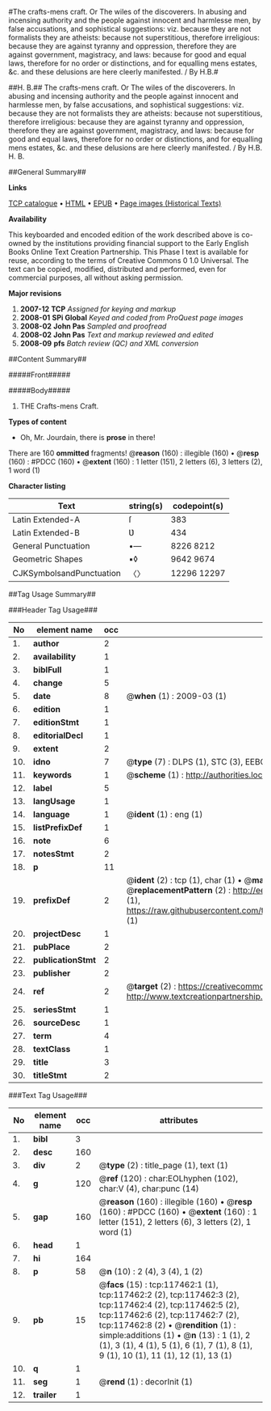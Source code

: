 #The crafts-mens craft. Or The wiles of the discoverers. In abusing and incensing authority and the people against innocent and harmlesse men, by false accusations, and sophistical suggestions: viz. because they are not formalists they are atheists: because not superstitious, therefore irreligious: because they are against tyranny and oppression, therefore they are against government, magistracy, and laws: because for good and equal laws, therefore for no order or distinctions, and for equalling mens estates, &c. and these delusions are here cleerly manifested. / By H.B.#

##H. B.##
The crafts-mens craft. Or The wiles of the discoverers. In abusing and incensing authority and the people against innocent and harmlesse men, by false accusations, and sophistical suggestions: viz. because they are not formalists they are atheists: because not superstitious, therefore irreligious: because they are against tyranny and oppression, therefore they are against government, magistracy, and laws: because for good and equal laws, therefore for no order or distinctions, and for equalling mens estates, &c. and these delusions are here cleerly manifested. / By H.B.
H. B.

##General Summary##

**Links**

[TCP catalogue](http://www.ota.ox.ac.uk/tcp/)  • 
[HTML](http://tei.it.ox.ac.uk/tcp/Texts-HTML/free/A78/A78129.html)  • 
[EPUB](http://tei.it.ox.ac.uk/tcp/Texts-EPUB/free/A78/A78129.epub) • 
[Page images (Historical Texts)](https://data.historicaltexts.jisc.ac.uk/view?pubId=eebo-99865225e&pageId=eebo-99865225e-117462-1)

**Availability**

This keyboarded and encoded edition of the
	       work described above is co-owned by the institutions
	       providing financial support to the Early English Books
	       Online Text Creation Partnership. This Phase I text is
	       available for reuse, according to the terms of Creative
	       Commons 0 1.0 Universal. The text can be copied,
	       modified, distributed and performed, even for
	       commercial purposes, all without asking permission.

**Major revisions**

1. __2007-12__ __TCP__ *Assigned for keying and markup*
1. __2008-01__ __SPi Global__ *Keyed and coded from ProQuest page images*
1. __2008-02__ __John Pas__ *Sampled and proofread*
1. __2008-02__ __John Pas__ *Text and markup reviewed and edited*
1. __2008-09__ __pfs__ *Batch review (QC) and XML conversion*

##Content Summary##

#####Front#####

#####Body#####

1. THE Crafts-mens Craft.

**Types of content**

  * Oh, Mr. Jourdain, there is **prose** in there!

There are 160 **ommitted** fragments! 
 @__reason__ (160) : illegible (160)  •  @__resp__ (160) : #PDCC (160)  •  @__extent__ (160) : 1 letter (151), 2 letters (6), 3 letters (2), 1 word (1)

**Character listing**


|Text|string(s)|codepoint(s)|
|---|---|---|
|Latin Extended-A|ſ|383|
|Latin Extended-B|Ʋ|434|
|General Punctuation|•—|8226 8212|
|Geometric Shapes|▪◊|9642 9674|
|CJKSymbolsandPunctuation|〈〉|12296 12297|

##Tag Usage Summary##

###Header Tag Usage###

|No|element name|occ|attributes|
|---|---|---|---|
|1.|__author__|2||
|2.|__availability__|1||
|3.|__biblFull__|1||
|4.|__change__|5||
|5.|__date__|8| @__when__ (1) : 2009-03 (1)|
|6.|__edition__|1||
|7.|__editionStmt__|1||
|8.|__editorialDecl__|1||
|9.|__extent__|2||
|10.|__idno__|7| @__type__ (7) : DLPS (1), STC (3), EEBO-CITATION (1), PROQUEST (1), VID (1)|
|11.|__keywords__|1| @__scheme__ (1) : http://authorities.loc.gov/ (1)|
|12.|__label__|5||
|13.|__langUsage__|1||
|14.|__language__|1| @__ident__ (1) : eng (1)|
|15.|__listPrefixDef__|1||
|16.|__note__|6||
|17.|__notesStmt__|2||
|18.|__p__|11||
|19.|__prefixDef__|2| @__ident__ (2) : tcp (1), char (1)  •  @__matchPattern__ (2) : ([0-9\-]+):([0-9IVX]+) (1), (.+) (1)  •  @__replacementPattern__ (2) : http://eebo.chadwyck.com/downloadtiff?vid=$1&page=$2 (1), https://raw.githubusercontent.com/textcreationpartnership/Texts/master/tcpchars.xml#$1 (1)|
|20.|__projectDesc__|1||
|21.|__pubPlace__|2||
|22.|__publicationStmt__|2||
|23.|__publisher__|2||
|24.|__ref__|2| @__target__ (2) : https://creativecommons.org/publicdomain/zero/1.0/ (1), http://www.textcreationpartnership.org/docs/. (1)|
|25.|__seriesStmt__|1||
|26.|__sourceDesc__|1||
|27.|__term__|4||
|28.|__textClass__|1||
|29.|__title__|3||
|30.|__titleStmt__|2||


###Text Tag Usage###

|No|element name|occ|attributes|
|---|---|---|---|
|1.|__bibl__|3||
|2.|__desc__|160||
|3.|__div__|2| @__type__ (2) : title_page (1), text (1)|
|4.|__g__|120| @__ref__ (120) : char:EOLhyphen (102), char:V (4), char:punc (14)|
|5.|__gap__|160| @__reason__ (160) : illegible (160)  •  @__resp__ (160) : #PDCC (160)  •  @__extent__ (160) : 1 letter (151), 2 letters (6), 3 letters (2), 1 word (1)|
|6.|__head__|1||
|7.|__hi__|164||
|8.|__p__|58| @__n__ (10) : 2 (4), 3 (4), 1 (2)|
|9.|__pb__|15| @__facs__ (15) : tcp:117462:1 (1), tcp:117462:2 (2), tcp:117462:3 (2), tcp:117462:4 (2), tcp:117462:5 (2), tcp:117462:6 (2), tcp:117462:7 (2), tcp:117462:8 (2)  •  @__rendition__ (1) : simple:additions (1)  •  @__n__ (13) : 1 (1), 2 (1), 3 (1), 4 (1), 5 (1), 6 (1), 7 (1), 8 (1), 9 (1), 10 (1), 11 (1), 12 (1), 13 (1)|
|10.|__q__|1||
|11.|__seg__|1| @__rend__ (1) : decorInit (1)|
|12.|__trailer__|1||

